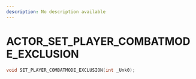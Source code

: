 ```yaml
---
description: No description available 
---
```


# ACTOR\_SET_PLAYER_COMBATMODE_EXCLUSION

```cpp
void SET_PLAYER_COMBATMODE_EXCLUSION(int _Unk0);
```